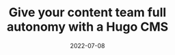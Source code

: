 ---
image: 
  path: https://dam-cdn.cloudcannon.com/HugoConf-Liams-workshop.jpg
  alt: >-
    Black background image with picture of speaker, Liam.
date: 2022-07-08
upcoming: false
title: Give your content team full autonomy with a Hugo CMS
content: >-
  Hand over the reins of your Hugo site to your content team with
    CloudCannon.
link: https://www.youtube.com/watch?v=b33pk3GC26o
---